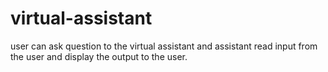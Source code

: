 # virtual-assistant
user can ask question to the virtual assistant and assistant read input from the user and display the output to the user.
